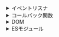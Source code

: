<details><summary>イベントリスナ</summary>

- javascriptから別のjavascriptファイルを読み込む仕組み。
</details>

<details><summary>コールバック関数</summary>

-
</details>

<details><summary>DOM</summary>

- HTMLのタグを、木構造で構造化したもの。ブラウザが構成を読み取るために使用する。
- domを取得する手順
  - `document.querySelector('h1')`でDOMオブジェクトを取得する。
  - `console.dir(変数名)`でDOMオブジェクトが取得できるようになる。
</details>

<details><summary>ESモジュール</summary>

- javascriptから別のjavascriptファイルを読み込む仕組み。
</details>
